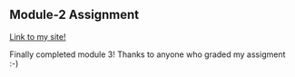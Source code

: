 ## Module-2 Assignment
[Link to my site!](https://atita1097.github.io/Coursera-WebDev/module3-assignment/index.html)

Finally completed module 3!
Thanks to anyone who graded my assigment :-)
